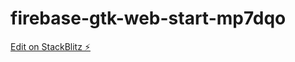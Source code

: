 # firebase-gtk-web-start-mp7dqo

[Edit on StackBlitz ⚡️](https://stackblitz.com/edit/firebase-gtk-web-start-mp7dqo)